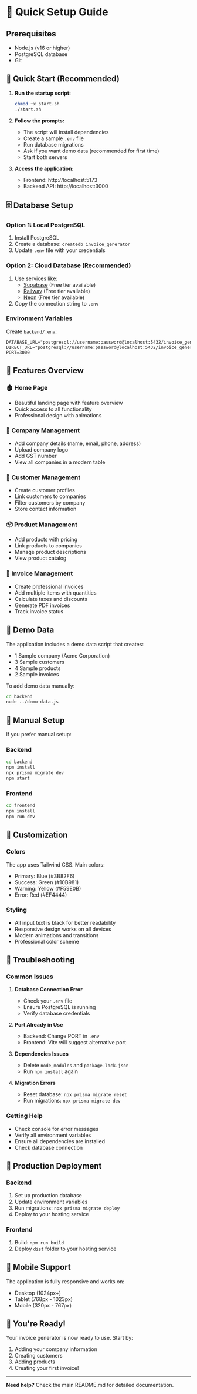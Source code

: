 # 🚀 Quick Setup Guide

## Prerequisites
- Node.js (v16 or higher)
- PostgreSQL database
- Git

## 🎯 Quick Start (Recommended)

1. **Run the startup script:**
   ```bash
   chmod +x start.sh
   ./start.sh
   ```

2. **Follow the prompts:**
   - The script will install dependencies
   - Create a sample `.env` file
   - Run database migrations
   - Ask if you want demo data (recommended for first time)
   - Start both servers

3. **Access the application:**
   - Frontend: http://localhost:5173
   - Backend API: http://localhost:3000

## 🗄️ Database Setup

### Option 1: Local PostgreSQL
1. Install PostgreSQL
2. Create a database: `createdb invoice_generator`
3. Update `.env` file with your credentials

### Option 2: Cloud Database (Recommended)
1. Use services like:
   - [Supabase](https://supabase.com) (Free tier available)
   - [Railway](https://railway.app) (Free tier available)
   - [Neon](https://neon.tech) (Free tier available)
2. Copy the connection string to `.env`

### Environment Variables
Create `backend/.env`:
```env
DATABASE_URL="postgresql://username:password@localhost:5432/invoice_generator"
DIRECT_URL="postgresql://username:password@localhost:5432/invoice_generator"
PORT=3000
```

## 🎨 Features Overview

### 🏠 Home Page
- Beautiful landing page with feature overview
- Quick access to all functionality
- Professional design with animations

### 🏢 Company Management
- Add company details (name, email, phone, address)
- Upload company logo
- Add GST number
- View all companies in a modern table

### 👥 Customer Management
- Create customer profiles
- Link customers to companies
- Filter customers by company
- Store contact information

### 📦 Product Management
- Add products with pricing
- Link products to companies
- Manage product descriptions
- View product catalog

### 🧾 Invoice Management
- Create professional invoices
- Add multiple items with quantities
- Calculate taxes and discounts
- Generate PDF invoices
- Track invoice status

## 🎯 Demo Data

The application includes a demo data script that creates:
- 1 Sample company (Acme Corporation)
- 3 Sample customers
- 4 Sample products
- 2 Sample invoices

To add demo data manually:
```bash
cd backend
node ../demo-data.js
```

## 🔧 Manual Setup

If you prefer manual setup:

### Backend
```bash
cd backend
npm install
npx prisma migrate dev
npm start
```

### Frontend
```bash
cd frontend
npm install
npm run dev
```

## 🎨 Customization

### Colors
The app uses Tailwind CSS. Main colors:
- Primary: Blue (#3B82F6)
- Success: Green (#10B981)
- Warning: Yellow (#F59E0B)
- Error: Red (#EF4444)

### Styling
- All input text is black for better readability
- Responsive design works on all devices
- Modern animations and transitions
- Professional color scheme

## 🐛 Troubleshooting

### Common Issues

1. **Database Connection Error**
   - Check your `.env` file
   - Ensure PostgreSQL is running
   - Verify database credentials

2. **Port Already in Use**
   - Backend: Change PORT in `.env`
   - Frontend: Vite will suggest alternative port

3. **Dependencies Issues**
   - Delete `node_modules` and `package-lock.json`
   - Run `npm install` again

4. **Migration Errors**
   - Reset database: `npx prisma migrate reset`
   - Run migrations: `npx prisma migrate dev`

### Getting Help
- Check console for error messages
- Verify all environment variables
- Ensure all dependencies are installed
- Check database connection

## 🚀 Production Deployment

### Backend
1. Set up production database
2. Update environment variables
3. Run migrations: `npx prisma migrate deploy`
4. Deploy to your hosting service

### Frontend
1. Build: `npm run build`
2. Deploy `dist` folder to your hosting service

## 📱 Mobile Support

The application is fully responsive and works on:
- Desktop (1024px+)
- Tablet (768px - 1023px)
- Mobile (320px - 767px)

## 🎉 You're Ready!

Your invoice generator is now ready to use. Start by:
1. Adding your company information
2. Creating customers
3. Adding products
4. Creating your first invoice!

---

**Need help?** Check the main README.md for detailed documentation.
